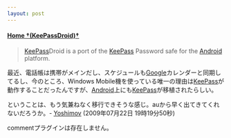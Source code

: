 ```yaml
---
layout: post
---
```

<h4><a href="http://www.keepassdroid.com/">Home †(KeePassDroid)†</a></h4>
<blockquote><p><a href="http://keepass.net/">KeePass</a>Droid is a port of the <a href="http://keepass.net/">KeePass</a> Password safe for the <a href="http://www.android.com/">Android</a> platform.</p>
</blockquote>
<p>最近、電話帳は携帯がメインだし、スケジュールも<a href="http://www.google.co.jp/">Google</a>カレンダーと同期してるし、今のところ、Windows Mobile機を使っている唯一の理由は<a href="http://keepass.net/">KeePass</a>が動作することだったんですが、<a href="http://www.android.com/">Android</a>上にも<a href="http://keepass.net/">KeePass</a>が移植されたらしい。</p>
<p>ということは、もう気兼ねなく移行できそうな感じ。auから早く出てきてくれないだろうか。- <a href="/?page=Yoshimov" class="wikipage">Yoshimov</a> (2009年07月22日 19時19分50秒)</p>
<p><span class="error">commentプラグインは存在しません。</span> </p>
